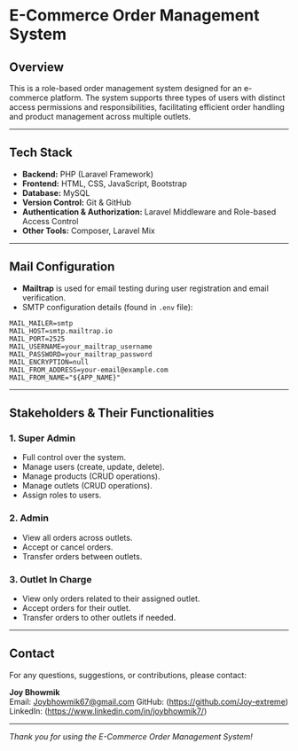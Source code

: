 # E-Commerce Order Management System

## Overview
This is a role-based order management system designed for an e-commerce platform. The system supports three types of users with distinct access permissions and responsibilities, facilitating efficient order handling and product management across multiple outlets.

---

## Tech Stack

- **Backend:** PHP (Laravel Framework)  
- **Frontend:** HTML, CSS, JavaScript, Bootstrap  
- **Database:** MySQL  
- **Version Control:** Git & GitHub  
- **Authentication & Authorization:** Laravel Middleware and Role-based Access Control  
- **Other Tools:** Composer, Laravel Mix  

---
## Mail Configuration

- **Mailtrap** is used for email testing during user registration and email verification.
- SMTP configuration details (found in `.env` file):
```text
MAIL_MAILER=smtp
MAIL_HOST=smtp.mailtrap.io
MAIL_PORT=2525
MAIL_USERNAME=your_mailtrap_username
MAIL_PASSWORD=your_mailtrap_password
MAIL_ENCRYPTION=null
MAIL_FROM_ADDRESS=your-email@example.com
MAIL_FROM_NAME="${APP_NAME}"
```
---
## Stakeholders & Their Functionalities

### 1. Super Admin
- Full control over the system.
- Manage users (create, update, delete).
- Manage products (CRUD operations).
- Manage outlets (CRUD operations).
- Assign roles to users.

### 2. Admin
- View all orders across outlets.
- Accept or cancel orders.
- Transfer orders between outlets.

### 3. Outlet In Charge
- View only orders related to their assigned outlet.
- Accept orders for their outlet.
- Transfer orders to other outlets if needed.

---

## Contact

For any questions, suggestions, or contributions, please contact:

**Joy Bhowmik**  
Email: Joybhowmik67@gmail.com
GitHub: (https://github.com/Joy-extreme)  
LinkedIn: (https://www.linkedin.com/in/joybhowmik7/)  

---

*Thank you for using the E-Commerce Order Management System!*
